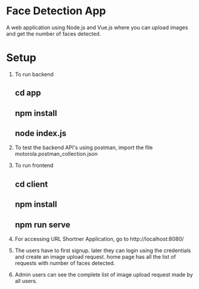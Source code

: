 # Face Detection App

A web application using Node.js and Vue.js where you can upload images and get the number of faces detected.

# Setup

1. To run backend 

     ## cd app
     ## npm install
     ## node index.js

2. To test the backend API's using postman, import the file motorola.postman_collection.json

3. To run frontend 
 
    ## cd client
    ## npm install
    ## npm run serve

4. For accessing URL Shortner Application, go to http://localhost:8080/

5. The users have to first signup. later they can login using the credentials and create an image upload request. home page has all the list of requests with number of faces detected.

6. Admin users can see the complete list of image upload request made by all users.

